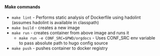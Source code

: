 #### Make commands
* `make lint` - Performs static analysis of Dockerfile using hadolint (assumes hadolint is available in classpath)
* `make build` - creates a new image
* `make run` - creates container from above image and runs it
    * `make run -e CONF_SRC=$PWD/orgdocs` - Uses CONF_SRC env variable to pass absolute path to hugo config source 
* `make push` - pushes container to docker registry